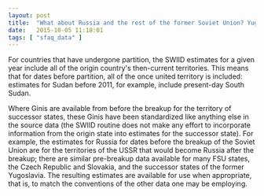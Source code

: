 ```yaml
---
layout: post
title:  "What about Russia and the rest of the former Soviet Union? Yugoslavia? Czechoslovakia? Pakistan? Sudan? Ethiopia? Why are there estimates for successor states before they actually existed?"
date:   2015-10-05 11:18:01
tags: [ "sfaq_data" ]
---
```


For countries that have undergone partition, the SWIID estimates for a given year include all of the origin country's then-current territories.  This means that for dates before partition, all of the once united territory is included: estimates for Sudan before 2011, for example, include present-day South Sudan.

Where Ginis are available from before the breakup for the territory of successor states, these Ginis have been standardized like anything else in the source data (the SWIID routine does not make any effort to incorporate information from the origin state into estimates for the successor state).  For example, the estimates for Russia for dates before the breakup of the Soviet Union are for the territories of the USSR that would become Russia after the breakup; there are similar pre-breakup data available for many FSU states, the Czech Republic and Slovakia, and the successor states of the former Yugoslavia.  The resulting estimates are available for use when appropriate, that is, to match the conventions of the other data one may be employing.
